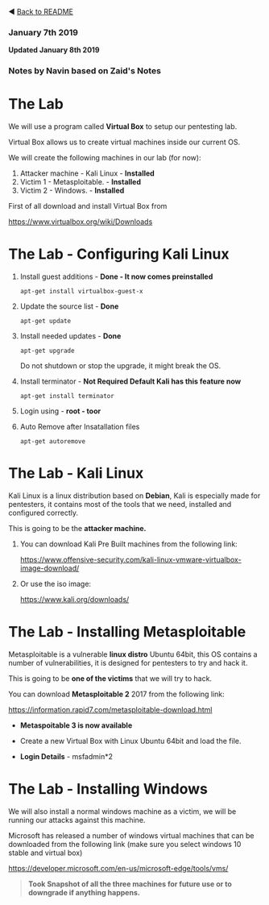 :arrow_backward: [Back to README](../README.md)
### January 7th 2019
**Updated January 8th 2019**

### Notes by Navin based on Zaid's Notes

# The Lab

We will use a program called **Virtual Box** to setup our pentesting lab.

Virtual Box allows us to create virtual machines inside our current OS.

We will create the following machines in our lab (for now):

1. Attacker machine - Kali Linux - **Installed** 
2. Victim 1 - Metasploitable. - **Installed**
3. Victim 2 - Windows. - **Installed** 

First of all download and install Virtual Box from

   https://www.virtualbox.org/wiki/Downloads

# The Lab - Configuring Kali Linux

1. Install guest additions - **Done - It now comes preinstalled**

    `apt-get install virtualbox-guest-x`

2. Update the source list - **Done**

	`apt-get update`
	
3. Install needed updates - **Done**

	`apt-get upgrade`

	Do not shutdown or stop the upgrade, it might break the OS. 

4. Install terminator - **Not Required Default Kali has this feature now**

    `apt-get install terminator`
    
5. Login using - **root - toor**

6. Auto Remove after Insatallation files

	`apt-get autoremove`

# The Lab - Kali Linux

Kali Linux is a linux distribution based on **Debian**, Kali is especially made for pentesters, it contains most of the tools that we need, installed and configured correctly.

This is going to be the **attacker machine.**

1. You can download Kali Pre Built machines from the following link:

      https://www.offensive-security.com/kali-linux-vmware-virtualbox-image-download/

2. Or use the iso image:

      https://www.kali.org/downloads/

# The Lab - Installing Metasploitable

Metasploitable is a vulnerable **linux distro** Ubuntu 64bit, this OS contains a number of
vulnerabilities, it is designed for pentesters to try and hack it.

This is going to be **one of the victims** that we will try to hack.

You can download **Metasploitable 2** 2017 from the following link:

   https://information.rapid7.com/metasploitable-download.html

- **Metaspoitable 3 is now available** 

- Create a new Virtual Box with Linux Ubuntu 64bit and load the file.

- **Login Details**  - msfadmin*2

# The Lab - Installing Windows

We will also install a normal windows machine as a victim, we will be
running our attacks against this machine.

Microsoft has released a number of windows virtual machines that can
be downloaded from the following link (make sure you select windows 10
stable and virtual box)

https://developer.microsoft.com/en-us/microsoft-edge/tools/vms/

> **Took Snapshot of all the three machines for future use or to downgrade if anything happens.**

<!--stackedit_data:
eyJoaXN0b3J5IjpbODc5NjcwODcyLC0xMjkyMzUyODcyLDQ0MD
U0MTU0NiwxNzI3MjMyOTk1LC0xMzM5OTgwNjcxXX0=
-->